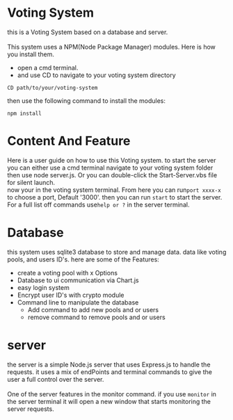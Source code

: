 # Voting System
this is a Voting System based on a database and server. <br> <br>
This system uses a NPM(Node Package Manager) modules. Here is how you install them. <br>
- open a cmd terminal.<br>
- and use CD to navigate to your voting system directory<br>

```
CD path/to/your/voting-system
```
then use the following command to install the modules:<br>

```
npm install
```
# Content And Feature
Here is a user guide on how to use this Voting system.
to start the server you can either use a cmd terminal navigate 
to your voting system folder then use node server.js. Or you 
can double-click the Start-Server.vbs file for silent launch.
<br>
now your in the voting system terminal. From here you
can run````port xxxx-x```` to choose a port, Default '3000'. 
then you can run ````start```` to start the server. For a full 
list off commands use````help or ?```` in the server terminal.
<br>
# Database
this system uses sqlite3 database to store and manage data. data
like voting pools, and users ID's. here are some of the Features:
* create a voting pool with x Options
* Database to ui communication via Chart.js
* easy login system
* Encrypt user ID's with crypto module
* Command line to manipulate the database
  * Add command to add new pools and or users
  * remove command to remove pools and or users

# server
the server is a simple Node.js server that uses Express.js to 
handle the requests. it uses a mix of endPoints and terminal
commands to give the user a full control over the server. 
<br> <br>
One of the server features in the monitor command. if you use 
````monitor```` in the server terminal it will open a new window 
that starts monitoring the server requests. 